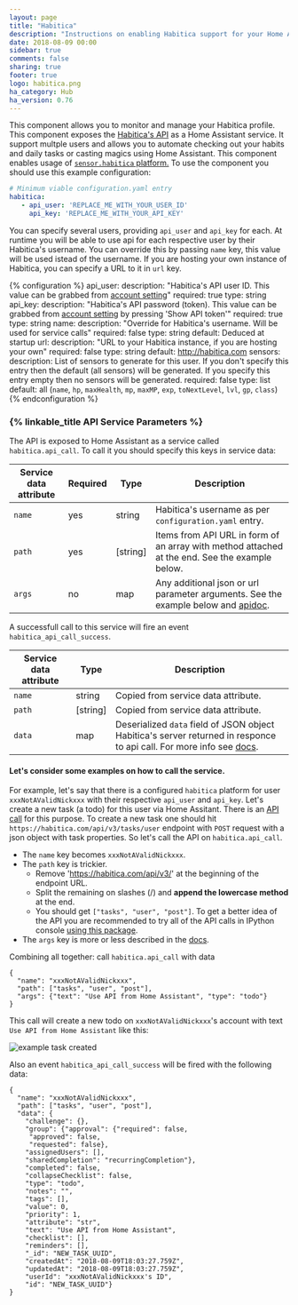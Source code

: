 ```yaml
---
layout: page
title: "Habitica"
description: "Instructions on enabling Habitica support for your Home Assistant"
date: 2018-08-09 00:00
sidebar: true
comments: false
sharing: true
footer: true
logo: habitica.png
ha_category: Hub
ha_version: 0.76
---
```


This component allows you to monitor and manage your Habitica profile. This component exposes the [Habitica's API](https://habitica.com/apidoc/) as a Home Assistant service. It support multple users and allows you to automate checking out your habits and daily tasks or casting magics using Home Assistant.
This component enables usage of [`sensor.habitica` platform.](/components/sensor.habitica/)
To use the component you should use this example configuration:

```yaml
# Minimum viable configuration.yaml entry
habitica:
   - api_user: 'REPLACE_ME_WITH_YOUR_USER_ID'
     api_key: 'REPLACE_ME_WITH_YOUR_API_KEY'
```

You can specify several users, providing `api_user` and `api_key` for each.
At runtime you will be able to use api for each respective user by their Habitica's username.
You can override this by passing `name` key, this value will be used istead of the username.
If you are hosting your own instance of Habitica, you can specify a URL to it in `url` key.

{% configuration %}
api_user:
  description: "Habitica's API user ID. This value can be grabbed from [account setting](https://habitica.com/user/settings/api)"
  required: true
  type: string
api_key:
  description: "Habitica's API password (token). This value can be grabbed from [account setting](https://habitica.com/user/settings/api) by pressing 'Show API token'"
  required: true
  type: string
name:
  description: "Override for Habitica's username. Will be used for service calls"
  required: false
  type: string
  default: Deduced at startup
url:
  description: "URL to your Habitica instance, if you are hosting your own"
  required: false
  type: string
  default: http://habitica.com
sensors:
  description: List of sensors to generate for this user. If you don't specify this entry then the default (all sensors) will be generated. If you specify this entry empty then no sensors will be generated.
  required: false
  type: list
  default: all (`name`, `hp`, `maxHealth`, `mp`, `maxMP`, `exp`, `toNextLevel`, `lvl`, `gp`, `class`)
{% endconfiguration %}

### {% linkable_title API Service Parameters %}

The API is exposed to Home Assistant as a service called `habitica.api_call`. To call it you should specify this keys in service data:

| Service data attribute | Required | Type     |    Description  |
|----------------------|--------|--------|----------------|
|  `name`                |  yes     | string   |  Habitica's username as per `configuration.yaml` entry. |
| `path` | yes | [string] | Items from API URL in form of an array with method attached at the end. See the example below. |
| `args` | no | map | Any additional json or url parameter arguments. See the example below and [apidoc](https://habitica.com/apidoc/). |

A successfull call to this service will fire an event `habitica_api_call_success`.

| Service data attribute |  Type     |    Description  |
|----------------------|--------|----------------|
|  `name`                |   string   |  Copied from service data attribute. |
| `path` | [string] | Copied from service data attribute. |
| `data` | map | Deserialized `data` field of JSON object Habitica's server returned in responce to api call. For more info see [docs](https://habitica.com/apidoc/). |

#### Let's consider some examples on how to call the service.

For example, let's say that there is a configured `habitica` platform for user `xxxNotAValidNickxxx` with their respective `api_user` and `api_key`.
Let's create a new task (a todo) for this user via Home Assitant. There is an [API call](https://habitica.com/apidoc/#api-Task-CreateUserTasks) for this purpose.
To create a new task one should hit `https://habitica.com/api/v3/tasks/user` endpoint with `POST` request with a json object with task properties.
So let's call the API on `habitica.api_call`.
* The `name` key becomes `xxxNotAValidNickxxx`.
* The `path` key is trickier.
    * Remove 'https://habitica.com/api/v3/' at the beginning of the endpoint URL.
    * Split the remaining on slashes (/) and **append the lowercase method** at the end.
    * You should get `["tasks", "user", "post"]`. To get a better idea of the API you are recommended to try all of the API calls in IPython console [using this package](https://github.com/ASMfreaK/habitipy/blob/master/README.md).
* The `args` key is more or less described in the [docs](https://habitica.com/apidoc/).

Combining all together:
call `habitica.api_call` with data
```
{
  "name": "xxxNotAValidNickxxx",
  "path": ["tasks", "user", "post"],
  "args": {"text": "Use API from Home Assistant", "type": "todo"}
}
```

This call will create a new todo on `xxxNotAValidNickxxx`'s account with text `Use API from Home Assistant` like this:

![example task created](/images/screenshots/habitica_new_task.png)

Also an event `habitica_api_call_success` will be fired with the following data:
```
{
  "name": "xxxNotAValidNickxxx",
  "path": ["tasks", "user", "post"],
  "data": {
    "challenge": {},
    "group": {"approval": {"required": false,
     "approved": false,
     "requested": false},
    "assignedUsers": [],
    "sharedCompletion": "recurringCompletion"},
    "completed": false,
    "collapseChecklist": false,
    "type": "todo",
    "notes": "",
    "tags": [],
    "value": 0,
    "priority": 1,
    "attribute": "str",
    "text": "Use API from Home Assistant",
    "checklist": [],
    "reminders": [],
    "_id": "NEW_TASK_UUID",
    "createdAt": "2018-08-09T18:03:27.759Z",
    "updatedAt": "2018-08-09T18:03:27.759Z",
    "userId": "xxxNotAValidNickxxx's ID",
    "id": "NEW_TASK_UUID"}
}
```
